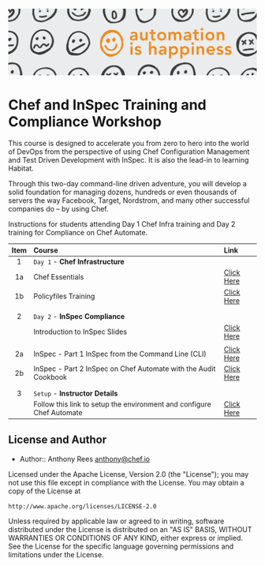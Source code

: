 ![Chef Header](/images/Header.png)
# Chef and InSpec Training and Compliance Workshop

This course is designed to accelerate you from zero to hero into the world of DevOps from the perspective of using Chef Configuration Management and Test Driven Development with InSpec.  It is also the lead-in to learning Habitat.

Through this two-day command-line driven adventure, you will develop a solid foundation for managing dozens, hundreds or even thousands of servers the way Facebook, Target, Nordstrom, and many other successful companies do – by using Chef.

Instructions for students attending Day 1 Chef Infra training and Day 2 training for Compliance on Chef Automate.

| Item | Course  | Link  |
| :---: |:-------------| :-----|
| 1  | `Day 1` - **Chef Infrastructure** |  |
| 1a | Chef Essentials | [Click Here](https://github.com/anthonygrees/compliance-workshop/blob/master/chef.md) |
| 1b | Policyfiles Training | [Click Here](https://github.com/anthonygrees/policyfiles_training) |
|   |   |   |
|   |   |   |
| 2  | `Day 2` - **InSpec Compliance** |  |
|   | Introduction to InSpec Slides | [Click Here](https://github.com/anthonygrees/compliance-workshop/blob/master/slides/Introduction_to_InSpec_Training.pdf) |
|   |   |   |
| 2a  | InSpec - Part 1 InSpec from the Command Line (CLI)|  [Click Here](https://github.com/anthonygrees/compliance-workshop/blob/master/inspec_part1.md) |
| 2b  | InSpec - Part 2 InSpec on Chef Automate with the Audit Cookbook|  [Click Here](https://github.com/anthonygrees/compliance-workshop/blob/master/inspec_part2.md) |
|   |   |   |
|   |   |   |
| 3  | `Setup` - **Instructor Details** | |
|   | Follow this link to setup the environment and configure Chef Automate | [Click Here](https://github.com/anthonygrees/compliance-workshop/blob/master/setup.md) |




## License and Author

* Author:: Anthony Rees <anthony@chef.io>

Licensed under the Apache License, Version 2.0 (the "License");
you may not use this file except in compliance with the License.
You may obtain a copy of the License at

    http://www.apache.org/licenses/LICENSE-2.0

Unless required by applicable law or agreed to in writing, software
distributed under the License is distributed on an "AS IS" BASIS,
WITHOUT WARRANTIES OR CONDITIONS OF ANY KIND, either express or implied.
See the License for the specific language governing permissions and
limitations under the License.
